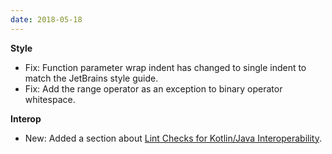 ```yaml
---
date: 2018-05-18
---
```


**Style**

 * Fix: Function parameter wrap indent has changed to single indent to match the JetBrains style guide.
 * Fix: Add the range operator as an exception to binary operator whitespace.


**Interop**

 * New: Added a section about [Lint Checks for Kotlin/Java Interoperability](interop.html#lint-checks).
